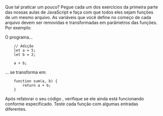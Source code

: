 Que tal praticar um pouco?
    Pegue cada um dos exercícios da primeira parte das nossas aulas de JavaScript e faça com que todos eles sejam funções de um mesmo arquivo. As variáveis que você define no começo de cada arquivo devem ser removidas e transformadas em parâmetros das funções. Por exemplo:

O programa...

        // Adição
        let a = 5;
        let b = 2;

        a + b;

... se transforma em:

        function sum(a, b) {
            return a + b;
        }

Após refatorar o seu código , verifique se ele ainda está funcionando conforme especificado. Teste cada função com algumas entradas diferentes.